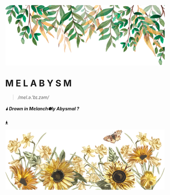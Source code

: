 <img src="head@2x.png" align="center" />

# M E L A B Y S M 

> _/mel.ə.'bɪ.zəm/_

##### 🌢  Drown in Melanch⭓ly Abysmal ?

[🌢](https://melabysm.github.io/melabysm.html)

<img src="footer.png" align="center" />
